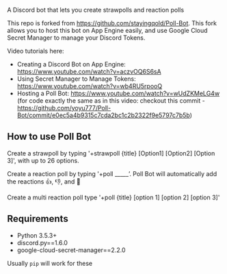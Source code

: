 A Discord bot that lets you create strawpolls and reaction polls

This repo is forked from https://github.com/stayingqold/Poll-Bot.
This fork allows you to host this bot on App Engine easily, and use Google Cloud Secret Manager to manage your Discord Tokens.

Video tutorials here:
- Creating a Discord Bot on App Engine: https://www.youtube.com/watch?v=aczvOQ6S6sA
- Using Secret Manager to Manage Tokens: https://www.youtube.com/watch?v=wb4RU5rpooQ
- Hosting a Poll Bot: https://www.youtube.com/watch?v=wUdZKMeLG4w
  (for code exactly the same as in this video: checkout this commit - https://github.com/yoyu777/Poll-Bot/commit/e0ec5a4b9315c7cda2bc1c2b2322f9e5797c7b5b)


## How to use Poll Bot
Create a strawpoll by typing '+strawpoll {title} [Option1] [Option2] [Option 3]', with up to 26 options.

Create a reaction poll by typing '+poll _____’. Poll Bot will automatically add the reactions 👍, 👎, and 🤷

Create a multi reaction poll type '+poll {title} [option 1] [option 2] [option 3]'

## Requirements

- Python 3.5.3+
- discord.py==1.6.0
- google-cloud-secret-manager==2.2.0

Usually `pip` will work for these
